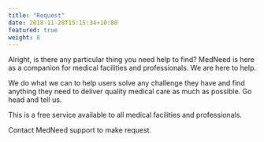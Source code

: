 ```yaml
---
title: "Request"
date: 2018-11-28T15:15:34+10:00
featured: true
weight: 8
---
```


Alright, is there any particular thing you need help to find? MedNeed is here as a companion for medical facilities and professionals. We are here to help.

We do what we can to help users solve any challenge they have and find anything they need to deliver quality medical care as much as possible. Go head and tell us. 

This is a free service available to all medical facilities and professionals. 

Contact MedNeed support to make request.


